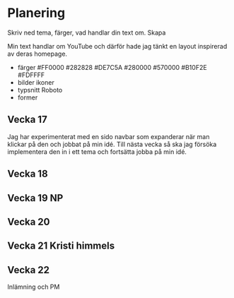 # Planering

Skriv ned tema, färger, vad handlar din text om.
Skapa 

Min text handlar om YouTube och därför hade jag tänkt en layout inspirerad av deras homepage. 

* färger
#FF0000
#282828
#DE7C5A
#280000
#570000
#B10F2E
#FDFFFF
* bilder ikoner
* typsnitt
Roboto
* former




## Vecka 17
Jag har experimenterat med en sido navbar som expanderar när man klickar på den och jobbat på min idé. 
Till nästa vecka så ska jag försöka implementera den in i ett tema och fortsätta jobba på min idé.


## Vecka 18



## Vecka 19 NP


## Vecka 20



## Vecka 21 Kristi himmels




## Vecka 22 

Inlämning och PM




